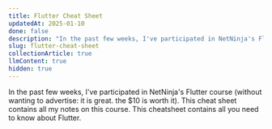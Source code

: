 ```yaml
---
title: Flutter Cheat Sheet
updatedAt: 2025-01-10
done: false
description: "In the past few weeks, I've participated in NetNinja's Flutter course (without wanting to advertise: it is great. the $10 is worth it). This cheat sheet contains all my notes on this course. This cheatsheet contains all you need to know about Flutter."
slug: flutter-cheat-sheet
collectionArticle: true
llmContent: true
hidden: true
---
```


In the past few weeks, I've participated in NetNinja's Flutter course (without wanting to advertise: it is great. the $10 is worth it). This cheat sheet contains all my notes on this course. This cheatsheet contains all you need to know about Flutter.
